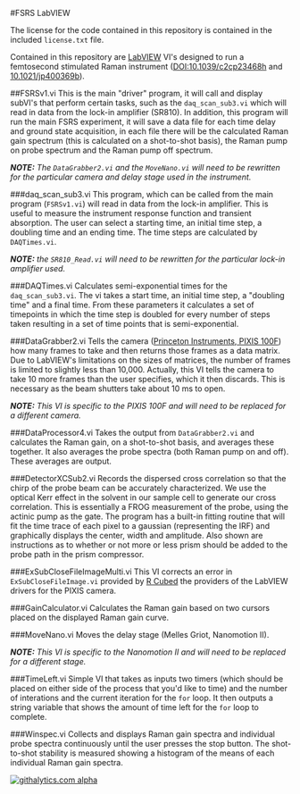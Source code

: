 #FSRS LabVIEW

The license for the code contained in this repository is contained in the included `license.txt` file.

Contained in this repository are [LabVIEW](www.ni.com/labview/) VI's designed to run a femtosecond stimulated Raman instrument ([DOI:10.1039/c2cp23468h](http://dx.doi.org/10.1039/c2cp23468h) and [10.1021/jp400369b](http://dx.doi.org/10.1021/jp400369b)).

##FSRSv1.vi
This is the main "driver" program, it will call and display subVI's that perform certain tasks, such as the `daq_scan_sub3.vi` which will read in data from the lock-in amplifier (SR810). In addition, this program will run the main FSRS experiment, it will save a data file for each time delay and ground state acquisition, in each file there will be the calculated Raman gain spectrum (this is calculated on a shot-to-shot basis), the Raman pump on probe spectrum and the Raman pump off spectrum.

_**NOTE:** The `DataGrabber2.vi` and the `MoveNano.vi` will need to be rewritten for the particular camera and delay stage used in the instrument._

###daq_scan_sub3.vi
This program, which can be called from the main program (`FSRSv1.vi`) will read in data from the lock-in amplifier. This is useful to measure the instrument response function and transient absorption. The user can select a starting time, an initial time step, a doubling time and an ending time. The time steps are calculated by `DAQTimes.vi`.

_**NOTE:** the `SR810_Read.vi` will need to be rewritten for the particular lock-in amplifier used._

###DAQTimes.vi
Calculates semi-exponential times for the `daq_scan_sub3.vi`. The vi takes a start time, an initial time step, a "doubling time" and a final time. From these parameters it calculates a set of timepoints in which the time step is doubled for every number of steps taken resulting in a set of time points that is semi-exponential.

###DataGrabber2.vi
Tells the camera ([Princeton Instruments, PIXIS 100F](http://www.princetoninstruments.com/products/speccam/pixis/)) how many frames to take and then returns those frames as a data matrix. Due to LabVIEW's limitations on the sizes of matrices, the number of frames is limited to slightly less than 10,000. Actually, this VI tells the camera to take 10 more frames than the user specifies, which it then discards. This is necessary as the beam shutters take about 10 ms to open.

_**NOTE:** This VI is specific to the PIXIS 100F and will need to be replaced for a different camera._

###DataProcessor4.vi
Takes the output from `DataGrabber2.vi` and calculates the Raman gain, on a shot-to-shot basis, and averages these together. It also averages the probe spectra (both Raman pump on and off). These averages are output.

###DetectorXCSub2.vi
Records the dispersed cross correlation so that the chirp of the probe beam can be accurately characterized. We use the optical Kerr effect in the solvent in our sample cell to generate our cross correlation. This is essentially a FROG measurement of the probe, using the actinic pump as the gate. The program has a built-in fitting routine that will fit the time trace of each pixel to a gaussian (representing the IRF) and graphically displays the center, width and amplitude. Also shown are instructions as to whether or not more or less prism should be added to the probe path in the prism compressor.

###ExSubCloseFileImageMulti.vi
This VI corrects an error in `ExSubCloseFileImage.vi` provided by [R 
Cubed](http://www.rcubedsw.com/) the providers of the LabVIEW drivers 
for the PIXIS camera.

###GainCalculator.vi
Calculates the Raman gain based on two cursors placed on the displayed Raman gain curve.

###MoveNano.vi
Moves the delay stage (Melles Griot, Nanomotion II).

_**NOTE:** This VI is specific to the Nanomotion II and will need to be replaced for a different stage._

###TimeLeft.vi
Simple VI that takes as inputs two timers (which should be placed on 
either side of the process that you'd like to time) and the number of 
interations and the current iteration for the `for` loop. It then 
outputs a string variable that shows the amount of time left for the 
`for` loop to complete.

###Winspec.vi
Collects and displays Raman gain spectra and individual probe spectra continuously until the user presses the stop button. The shot-to-shot stability is measured showing a histogram of the means of each individual Raman gain spectra.

[![githalytics.com alpha](https://cruel-carlota.pagodabox.com/21304a2785cadd7b2eac4cfb5d873d7d "githalytics.com")](http://githalytics.com/david-hoffman/FSRS-LabVIEW)


